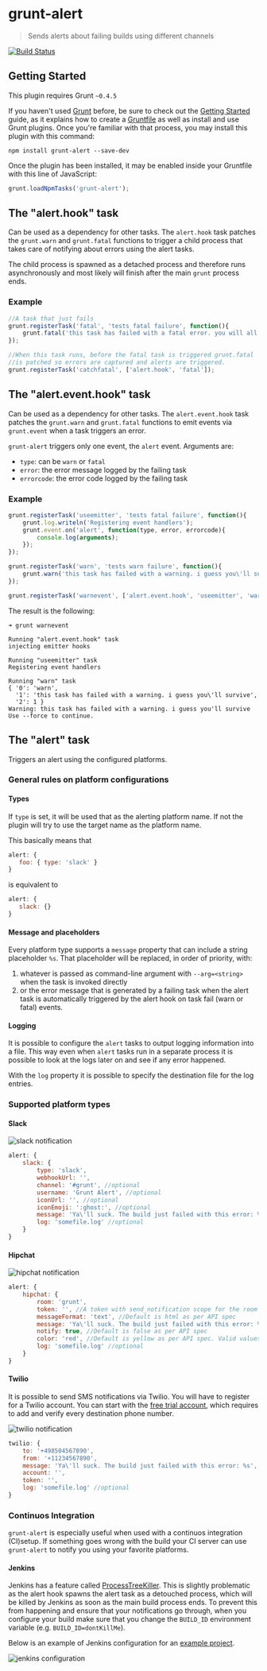 # grunt-alert

> Sends alerts about failing builds using different channels

[![Build Status](https://travis-ci.org/mmarcon/grunt-alert.svg?branch=master)](https://travis-ci.org/mmarcon/grunt-alert)

## Getting Started
This plugin requires Grunt `~0.4.5`

If you haven't used [Grunt](http://gruntjs.com/) before, be sure to check out the [Getting Started](http://gruntjs.com/getting-started) guide, as it explains how to create a [Gruntfile](http://gruntjs.com/sample-gruntfile) as well as install and use Grunt plugins. Once you're familiar with that process, you may install this plugin with this command:

```shell
npm install grunt-alert --save-dev
```

Once the plugin has been installed, it may be enabled inside your Gruntfile with this line of JavaScript:

```js
grunt.loadNpmTasks('grunt-alert');
```

## The "alert.hook" task

Can be used as a dependency for other tasks. The `alert.hook` task patches the `grunt.warn` and `grunt.fatal` functions to trigger a child process that takes care of notifying about errors using the alert tasks.

The child process is spawned as a detached process and therefore runs asynchronously and most likely will finish after the main `grunt` process ends.

### Example

```js
//A task that just fails
grunt.registerTask('fatal', 'tests fatal failure', function(){
    grunt.fatal('this task has failed with a fatal error. you will all die.');
});

//When this task runs, before the fatal task is triggered grunt.fatal
//is patched so errors are captured and alerts are triggered.
grunt.registerTask('catchfatal', ['alert.hook', 'fatal']);
```

## The "alert.event.hook" task

Can be used as a dependency for other tasks. The `alert.event.hook` task patches the `grunt.warn` and `grunt.fatal` functions to emit events via `grunt.event` when a task triggers an error.

`grunt-alert` triggers only one event, the `alert` event. Arguments are:

 * `type`: can be `warn` or `fatal`
 * `error`: the error message logged by the failing task
 * `errorcode`: the error code logged by the failing task

### Example

```js
grunt.registerTask('useemitter', 'tests fatal failure', function(){
    grunt.log.writeln('Registering event handlers');
    grunt.event.on('alert', function(type, error, errorcode){
        console.log(arguments);
    });
});

grunt.registerTask('warn', 'tests warn failure', function(){
    grunt.warn('this task has failed with a warning. i guess you\'ll survive');
});

grunt.registerTask('warnevent', ['alert.event.hook', 'useemitter', 'warn']);
```

The result is the following:

```
➜ grunt warnevent

Running "alert.event.hook" task
injecting emitter hooks

Running "useemitter" task
Registering event handlers

Running "warn" task
{ '0': 'warn',
  '1': 'this task has failed with a warning. i guess you\'ll survive',
  '2': 1 }
Warning: this task has failed with a warning. i guess you'll survive Use --force to continue.
```

## The "alert" task

Triggers an alert using the configured platforms.

### General rules on platform configurations

#### Types

If `type` is set, it will be used that as the alerting platform name. If not the plugin will try to use the target name as the platform name.

This basically means that

```js
alert: {
   foo: { type: 'slack' }
}
```

is equivalent to

```js
alert: {
   slack: {}
}
```

#### Message and placeholders

Every platform type supports a `message` property that can include a string placeholder `%s`. That placeholder will be replaced, in order of priority, with:

 1. whatever is passed as command-line argument with `--arg=<string>` when the task is invoked directly
 2. or the error message that is generated by a failing task when the alert task is automatically triggered by the alert hook on task fail (warn or fatal) events.

#### Logging

It is possible to configure the `alert` tasks to output logging information into a file. This way even when `alert` tasks run in a separate process it is possible to look at the logs later on and see if any error happened.

With the `log` property it is possible to specify the destination file for the log entries.

### Supported platform types

#### Slack

![slack notification](https://raw.githubusercontent.com/mmarcon/grunt-alert/master/screenshots/slack.png)

```js
alert: {
    slack: {
        type: 'slack',
        webhookUrl: '',
        channel: '#grunt', //optional
        username: 'Grunt Alert', //optional
        iconUrl: '', //optional
        iconEmoji: ':ghost:', //optional
        message: 'Ya\'ll suck. The build just failed with this error: %s',
        log: 'somefile.log' //optional
    }
}
```

#### Hipchat

![hipchat notification](https://raw.githubusercontent.com/mmarcon/grunt-alert/master/screenshots/hipchat.png)

```js
alert: {
    hipchat: {
        room: 'grunt',
        token: '', //A token with send_notification scope for the room
        messageFormat: 'text', //Default is html as per API spec
        message: 'Ya\'ll suck. The build just failed with this error: %s',
        notify: true, //Default is false as per API spec
        color: 'red', //Default is yellow as per API spec. Valid values are yellow, green, red, purple, gray, random.
        log: 'somefile.log' //optional
    }
}
```


#### Twilio

It is possible to send SMS notifications via Twilio. You will have to register for a Twilio account. You can start with the [free trial account](https://www.twilio.com/help/faq/twilio-basics/how-does-twilios-free-trial-work), which requires to add and verify every destination phone number.

![twilio notification](https://raw.githubusercontent.com/mmarcon/grunt-alert/master/screenshots/twilio.png)

```js
twilio: {
    to: '+498504567890',
    from: '+11234567890',
    message: 'Ya\'ll suck. The build just failed with this error: %s',
    account: '',
    token: '',
    log: 'somefile.log' //optional
}
```

### Continuos Integration

`grunt-alert` is especially useful when used with a continuos integration (CI)setup. If something goes wrong with the build your CI server can use `grunt-alert` to notify you using your favorite platforms.

#### Jenkins

Jenkins has a feature called [ProcessTreeKiller](https://wiki.jenkins-ci.org/display/JENKINS/ProcessTreeKiller). This is slightly problematic as the alert hook spawns the alert task as a detouched process, which will be killed by Jenkins as soon as the main build process ends. To prevent this from happening and ensure that your notifications go through, when you configure your build make sure that you change the `BUILD_ID` environment variable (e.g. `BUILD_ID=dontKillMe`).

Below is an example of Jenkins configuration for an [example project](https://github.com/mmarcon/grunt-alert-example).

![jenkins configuration](https://raw.githubusercontent.com/mmarcon/grunt-alert/master/screenshots/jenkins.png)